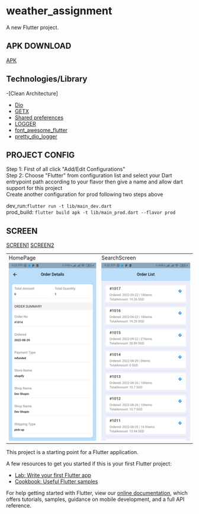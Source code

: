 # weather_assignment

A new Flutter project.

## APK DOWNLOAD
[APK](https://github.com/RIZVY91221/weather_assignment/blob/master/file/app-dev-release.apk?raw=true)

## Technologies/Library
-[Clean Architecture]
- [Dio](https://pub.dev/packages/dio)
- [GETX](https://pub.dev/packages/get)
- [Shared preferences](https://pub.dev/packages/shared_preferences)
- [LOGGER](https://pub.dev/packages/logger)
- [font_awesome_flutter](https://pub.dev/packages/logger)
- [pretty_dio_logger](https://pub.dev/packages/pretty_dio_logger)

## PROJECT CONFIG
Step 1: First of all click "Add/Edit Configurations" <br />
Step 2: Choose "Flutter" from configuration list and select your Dart entrypoint path according to your flavor then give a name and allow dart support for this project <br />
Create another configuration for prod following two steps above <br />

dev_run:`flutter run -t lib/main_dev.dart` <br />
prod_build: `flutter build apk -t lib/main_prod.dart --flavor prod`

## SCREEN
[SCREEN1](https://github.com/RIZVY91221/weather_assignment/blob/master/file/image/screen1.jpg?raw=true)
[SCREEN2](https://github.com/RIZVY91221/weather_assignment/blob/master/file/image/screen2.jpg?raw=true)


<table>
  <tr>
    <td>HomePage</td>
     <td>SearchScreen</td>
  </tr>
  <tr>
    <td><img src="https://github.com/RIZVY91221/weather_assignment/blob/master/file/image/screen1.jpg?raw=true" width=270 height=480></td>
    <td><img src="https://github.com/RIZVY91221/weather_assignment/blob/master/file/image/screen2.jpg?raw=true" width=270 height=480></td>
  </tr>
 </table>
This project is a starting point for a Flutter application.

A few resources to get you started if this is your first Flutter project:

- [Lab: Write your first Flutter app](https://flutter.dev/docs/get-started/codelab)
- [Cookbook: Useful Flutter samples](https://flutter.dev/docs/cookbook)

For help getting started with Flutter, view our
[online documentation](https://flutter.dev/docs), which offers tutorials,
samples, guidance on mobile development, and a full API reference.

